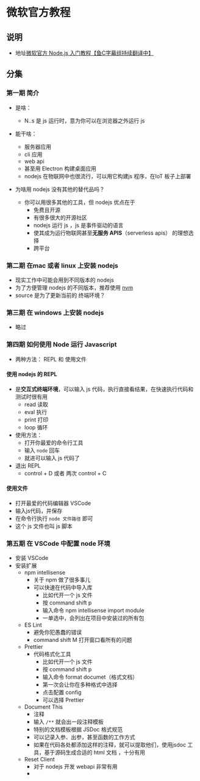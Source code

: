 # 微软官方教程

## 说明

- 地址[微软官方 Node.js 入门教程【鱼C字幕组持续翻译中】](https://www.bilibili.com/video/BV1kN41197vw?p=1)

## 分集

### 第一期 简介

- 是啥：
    - N..s 是 js 运行时，意为你可以在浏览器之外运行 js

- 能干啥：
    - 服务器应用
    - cli 应用
    - web api
    - 甚至用 Electron 构建桌面应用
    - nodejs 在物联网中也很流行，可以用它构建js 程序，在IoT 板子上部署

- 为啥用 nodejs 没有其他的替代品吗？
    - 你可以用很多其他的工具，但 nodejs 优点在于
        - 免费且开源
        - 有很多很大的开源社区
        - nodejs 运行 js ，js 是事件驱动的语言
        - 使其成为运行物联网甚至**无服务 APIS**（serverless apis） 的理想选择
        - 跨平台

### 第二期 在mac 或者 linux 上安装 nodejs
- 现实工作中可能会用到不同版本的 nodejs
- 为了方便管理 nodejs 的不同版本，推荐使用 [nvm](https://github.com/nvm-sh/nvm#installing-and-updating)
- source 是为了更新当前的 终端环境？

### 第三期 在 windows 上安装 nodejs
- 略过

### 第四期 如何使用 Node 运行 Javascript
- 两种方法： REPL 和 使用文件

#### 使用 nodejs 的 REPL
- 是**交互式终端环境**，可以输入 js 代码，执行直接看结果，在快速执行代码和测试时很有用
    - read 读取
    - eval 执行
    - print 打印
    - loop 循环
- 使用方法：
    - 打开你最爱的命令行工具
    - 输入 `node` 回车
    - 就进可以输入 js 代码了
- 退出 REPL
    - control + D 或者 两次 control + C

#### 使用文件
- 打开最爱的代码编辑器 VSCode 
- 输入js代码，并保存
- 在命令行执行 `node 文件路径` 即可
- 这个 js 文件也叫 js 脚本


### 第五期 在 VSCode 中配置 node 环境
- 安装 VSCode
- 安装扩展
    - npm intellisense
        - 关于 npm 做了很多事儿
        - 可以快速在代码中导入库
            - 比如代开一个 js 文件
            - 按 command shift p
            - 输入命令 npm intellisense import module
            - 一单选中，会列出在项目中安装过的所有包 
    - ES Lint
        - 避免你犯愚蠢的错误
        - command shift M 打开窗口看所有的问题
    - Prettier
        - 代码格式化工具
            - 比如代开一个 js 文件
            - 按 command shift p
            - 输入命令 format documet（格式文档）
            - 第一次会让你在多种格式中选择
            - 点击配置 config
            - 可以选择 Prettier
    - Document This
        - 注释
        - 输入 `/**` 就会出一段注释模板
        - 特别的文档模板根据 JSDoc 格式规范
        - 可以记录入参、出参，甚至函数的工作方式
        - 如果在代码各处都添加这样的注释，就可以提取他们，使用jsdoc 工具，基于源码生成合适的 html 文档 ，十分有用
    - Reset Client
        - 对于 nodejs 开发 webapi 非常有用
        - 
        